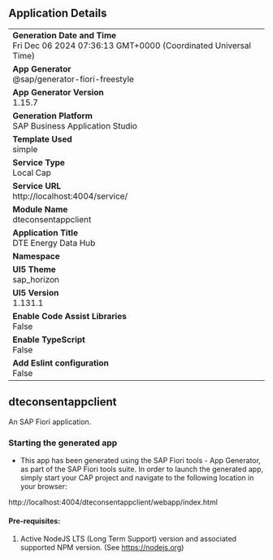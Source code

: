 ## Application Details
|               |
| ------------- |
|**Generation Date and Time**<br>Fri Dec 06 2024 07:36:13 GMT+0000 (Coordinated Universal Time)|
|**App Generator**<br>@sap/generator-fiori-freestyle|
|**App Generator Version**<br>1.15.7|
|**Generation Platform**<br>SAP Business Application Studio|
|**Template Used**<br>simple|
|**Service Type**<br>Local Cap|
|**Service URL**<br>http://localhost:4004/service/|
|**Module Name**<br>dteconsentappclient|
|**Application Title**<br>DTE Energy Data Hub|
|**Namespace**<br>|
|**UI5 Theme**<br>sap_horizon|
|**UI5 Version**<br>1.131.1|
|**Enable Code Assist Libraries**<br>False|
|**Enable TypeScript**<br>False|
|**Add Eslint configuration**<br>False|

## dteconsentappclient

An SAP Fiori application.

### Starting the generated app

-   This app has been generated using the SAP Fiori tools - App Generator, as part of the SAP Fiori tools suite.  In order to launch the generated app, simply start your CAP project and navigate to the following location in your browser:

http://localhost:4004/dteconsentappclient/webapp/index.html

#### Pre-requisites:

1. Active NodeJS LTS (Long Term Support) version and associated supported NPM version.  (See https://nodejs.org)


